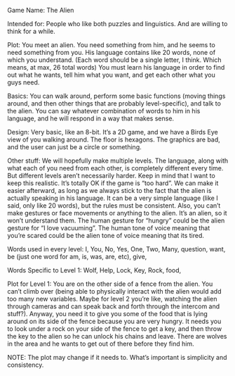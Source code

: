 Game Name: The Alien

Intended for: People who like both puzzles and linguistics. And are willing to think for a while.

Plot: You meet an alien. You need something from him, and he seems to need something from you. His language contains like 20 words, none of which you understand. (Each word should be a single letter, I think. Which means, at max, 26 total words) You must learn his language in order to find out what he wants, tell him what you want, and get each other what you guys need.

Basics: You can walk around, perform some basic functions (moving things around, and then other things that are probably level-specific), and talk to the alien. You can say whatever combination of words to him in his language, and he will respond in a way that makes sense.

Design: Very basic, like an 8-bit. It’s a 2D game, and we have a Birds Eye view of you walking around. The floor is hexagons. The graphics are bad, and the user can just be a circle or something.

Other stuff: We will hopefully make multiple levels. The language, along with what each of you need from each other, is completely different every time. But different levels aren’t necessarily harder. Keep in mind that I want to keep this realistic. It’s totally OK if the game is “too hard”. We can make it easier afterward, as long as we always stick to the fact that the alien is actually speaking in his language. It can be a very simple language (like I said, only like 20 words), but the rules must be consistent. Also, you can’t make gestures or face movements or anything to the alien. It’s an alien, so it won’t understand them. The human gesture for “hungry” could be the alien gesture for “I love vacuuming”. The human tone of voice meaning that you’re scared could be the alien tone of voice meaning that its tired.

Words used in every level: I, You, No, Yes, One, Two, Many, question, want, be (just one word for am, is, was, are, etc), give, 

Words Specific to Level 1: Wolf, Help, Lock, Key, Rock, food, 

Plot for Level 1: You are on the other side of a fence from the alien. You can’t climb over (being able to physically interact with the alien would add too many new variables. Maybe for level 2 you’re like, watching the alien through cameras and can speak back and forth through the intercom and stuff?). Anyway, you need it to give you some of the food that is lying around on its side of the fence because you are very hungry. It needs you to look under a rock on your side of the fence to get a key, and then throw the key to the alien so he can unlock his chains and leave. There are wolves in the area and he wants to get out of there before they find him.

NOTE: The plot may change if it needs to. What’s important is simplicity and consistency.